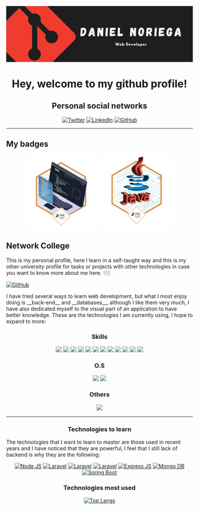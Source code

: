  <div id="header" align="center">
  <img src="https://github.com/Noriega402/Noriega402/blob/main/banner-oficial.png" width="800"/>
</div>

<h1 id="welcome" align="center">
  Hey, welcome to my github profile!
</h1>

<div id="main">
 <div align="center">
  <h2>Personal social networks</h2>
  
   [![Twitter](https://img.shields.io/badge/Twitter-1DA1F2?style=for-the-badge&logo=twitter&logoColor=white)](https://twitter.com/DanielN4002)
   [![LinkedIn](https://img.shields.io/badge/LinkedIn-0077B5?style=for-the-badge&logo=linkedin&logoColor=white)](https://www.linkedin.com/in/danielenriquenoriega/)
   [![GitHub](https://img.shields.io/badge/GitHub-100000?style=for-the-badge&logo=github&logoColor=white)](https://github.com/Noriega402/)
 </div>
 <hr>
 <h2 id="badges">My badges</h2>
 <div align="center">
    <img src="https://github.com/Noriega402/Noriega402/blob/main/badge-ONE.png" height="200px" weigth="200px">
    <img src="https://github.com/Noriega402/Noriega402/blob/main/badge-ONE-backend.png" height="200px" weigth="200px">
 </div>
 
 <h2 id="college">Network College</h2>
<p style="text-align:left">
 This is my personal profile, here I learn in a self-taught way and this is my other university profile for tasks or projects with other technologies in case you want to know more about me here. 👇🏼
 
 [![GitHub](https://img.shields.io/badge/GitHub-100000?style=for-the-badge&logo=github&logoColor=white)](https://github.com/DanielNoriegaUMG)
 
</p>
</div>

<p style="text-align:left">
I have tried several ways to learn web development, but what I most enjoy doing is __back-end__ and __databases__, although I like them very much, I have also dedicated myself to the visual part of an application to have better knowledge.
These are the technologies I am currently using, I hope to expand to more:
</p>

<div id="languages" align="center">

 ### Skills
<div id="skills">
  <img src="https://img.shields.io/badge/HTML5-E34F26?style=for-the-badge&logo=html5&logoColor=white">
  <img src="https://img.shields.io/badge/C%2B%2B-00599C?style=for-the-badge&logo=c%2B%2B&logoColor=white">
  <img src="https://img.shields.io/badge/PHP-777BB4?style=for-the-badge&logo=php&logoColor=white">
  <img src="https://img.shields.io/badge/Codeigniter-EF4223?style=for-the-badge&logo=codeigniter&logoColor=white">
  <img src="https://img.shields.io/badge/MySQL-005C84?style=for-the-badge&logo=mysql&logoColor=white">
  <img src="https://img.shields.io/badge/MariaDB-003545?style=for-the-badge&logo=mariadb&logoColor=white">
  <img src="https://img.shields.io/badge/PostgreSQL-316192?style=for-the-badge&logo=postgresql&logoColor=white">
  <img src="https://img.shields.io/badge/CSS3-1572B6?style=for-the-badge&logo=css3&logoColor=white">
  <img src="https://img.shields.io/badge/Bootstrap-563D7C?style=for-the-badge&logo=bootstrap&logoColor=white">
  <img src="https://img.shields.io/badge/jQuery-0769AD?style=for-the-badge&logo=jquery&logoColor=white">
  <img src="https://img.shields.io/badge/JavaScript-323330?style=for-the-badge&logo=javascript&logoColor=F7DF1E">
  <img src="https://img.shields.io/badge/Java-ED8B00?style=for-the-badge&logo=openjdk&logoColor=white">

### O.S
 <img src="https://img.shields.io/badge/Windows-0078D6?style=for-the-badge&logo=windows&logoColor=white">
 <img src="https://img.shields.io/badge/Linux-FCC624?style=for-the-badge&logo=linux&logoColor=black">

### Others
 <img src="https://img.shields.io/badge/Microsoft_Excel-217346?style=for-the-badge&logo=microsoft-excel&logoColor=white">
</div>
<hr>
<div id="wait" align="center">
  <h3>Technologies to learn</h3>
  <div align="left">
     The technologies that I want to learn to master are those used in recent years and I have noticed that they are powerful, I feel that I still lack of backend is why they are the following:
  </div>
  
  [![Node JS](https://img.shields.io/badge/Node.js-43853D?style=for-the-badge&logo=node.js&logoColor=white)]()
  [![Laravel](https://img.shields.io/badge/Laravel-FF2D20?style=for-the-badge&logo=laravel&logoColor=white)]()
  [![Laravel](https://img.shields.io/badge/Microsoft_Azure-0089D6?style=for-the-badge&logo=microsoft-azure&logoColor=white)]()
  [![Laravel](https://img.shields.io/badge/Microsoft%20SQL%20Server-CC2927?style=for-the-badge&logo=microsoft%20sql%20server&logoColor=white)]()
  [![Express JS](https://img.shields.io/badge/Express.js-404D59?style=for-the-badge)]()
  [![Mongo DB](https://img.shields.io/badge/MongoDB-4EA94B?style=for-the-badge&logo=mongodb&logoColor=white)]()
  [![Spring Boot](https://img.shields.io/badge/Spring-6DB33F?style=for-the-badge&logo=spring&logoColor=white)]()
</div>

<div id="top-languages" align="center">

 ### Technologies most used

 [![Top Langs](https://github-readme-stats.vercel.app/api/top-langs/?username=Noriega402&theme=blue-green)](https://github.com/Noriega402/)
 
</div>
